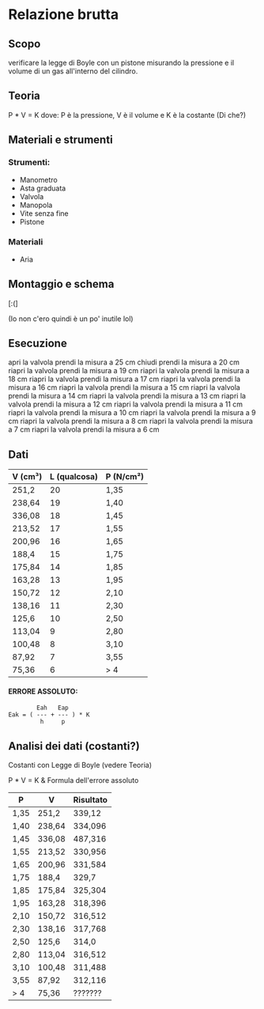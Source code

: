 # Relazione brutta
## Scopo
verificare la legge di Boyle con un pistone misurando la pressione e il volume di un gas all'interno del cilindro.

## Teoria
P * V = K dove: P è la pressione, V è il volume e K è la costante (Di che?)

## Materiali e strumenti
### Strumenti:
- Manometro
- Asta graduata
- Valvola
- Manopola
- Vite senza fine
- Pistone

### Materiali
- Aria

## Montaggio e schema
\[:(]

(Io non c'ero quindi è un po' inutile lol)

## Esecuzione

apri la valvola
prendi la misura a 25 cm
chiudi
prendi la misura a 20 cm
riapri la valvola
prendi la misura a 19 cm
riapri la valvola
prendi la misura a 18 cm
riapri la valvola
prendi la misura a 17 cm
riapri la valvola
prendi la misura a 16 cm
riapri la valvola
prendi la misura a 15 cm
riapri la valvola
prendi la misura a 14 cm
riapri la valvola
prendi la misura a 13 cm
riapri la valvola
prendi la misura a 12 cm
riapri la valvola
prendi la misura a 11 cm
riapri la valvola
prendi la misura a 10 cm
riapri la valvola
prendi la misura a 9 cm
riapri la valvola
prendi la misura a 8 cm
riapri la valvola
prendi la misura a 7 cm
riapri la valvola
prendi la misura a 6 cm


## Dati

| V (cm³) | L (qualcosa) | P (N/cm²) |
| ------- | ------------ | --------- |
| 251,2   | 20           | 1,35      |
| 238,64  | 19           | 1,40      |
| 336,08  | 18           | 1,45      |
| 213,52  | 17           | 1,55      |
| 200,96  | 16           | 1,65      |
| 188,4   | 15           | 1,75      |
| 175,84  | 14           | 1,85      |
| 163,28  | 13           | 1,95      |
| 150,72  | 12           | 2,10      |
| 138,16  | 11           | 2,30      |
| 125,6   | 10           | 2,50      |
| 113,04  | 9            | 2,80      |
| 100,48  | 8            | 3,10      |
| 87,92   | 7            | 3,55      |
| 75,36   | 6            | > 4       |

#### ERRORE ASSOLUTO:
```
        Eah   Eap
Eak = ( --- + --- ) * K
         h     p
```


## Analisi dei dati (costanti?)
Costanti con Legge di Boyle (vedere Teoria)

P * V = K
& Formula dell'errore assoluto

| P         | V       | Risultato |
| --------- | ------- | --------- |
| 1,35      | 251,2   | 339,12    |
| 1,40      | 238,64  | 334,096   |
| 1,45      | 336,08  | 487,316   |
| 1,55      | 213,52  | 330,956   |
| 1,65      | 200,96  | 331,584   |
| 1,75      | 188,4   | 329,7     |
| 1,85      | 175,84  | 325,304   |
| 1,95      | 163,28  | 318,396   |
| 2,10      | 150,72  | 316,512   |
| 2,30      | 138,16  | 317,768   |
| 2,50      | 125,6   | 314,0     |
| 2,80      | 113,04  | 316,512   |
| 3,10      | 100,48  | 311,488   |
| 3,55      | 87,92   | 312,116   |
| > 4       | 75,36   | ???????   |